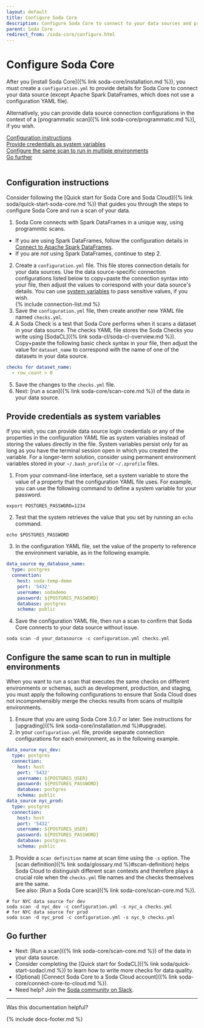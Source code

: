 ```yaml
---
layout: default
title: Configure Soda Core
description: Configure Soda Core to connect to your data sources and prepare data quality checks to run against your data.
parent: Soda Core
redirect_from: /soda-core/configure.html
---
```


# Configure Soda Core 
<!--Linked to UI, access Shlink-->

After you [install Soda Core]({% link soda-core/installation.md %}), you must create a `configuration.yml` to provide details for Soda Core to connect your data source (except Apache Spark DataFrames, which does not use a configuration YAML file).

Alternatively, you can provide data source connection configurations in the context of a [programmatic scan]({% link soda-core/programmatic.md %}), if you wish.

[Configuration instructions](#configuration-instructions)<br />
[Provide credentials as system variables](#provide-credentials-as-system-variables)<br />
[Configure the same scan to run in multiple environments](#configure-the-same-scan-to-run-in-multiple-environments)<br />
[Go further](#go-further)<br />
<br />

## Configuration instructions

Consider following the [Quick start for Soda Core and Soda Cloud]({% link soda/quick-start-soda-core.md %}) that guides you through the steps to configure Soda Core and run a scan of your data.

1. Soda Core connects with Spark DataFrames in a unique way, using programmtic scans.
* If you are using Spark DataFrames, follow the configuration details in [Connect to Apache Spark DataFrames](#connect-to-apache-spark-dataframes).
* If you are *not* using Spark DataFrames, continue to step 2.
2. Create a `configuration.yml` file. This file stores connection details for your data sources. Use the data source-specific connection configurations listed below to copy+paste the connection syntax into your file, then adjust the values to correspond with your data source's details. You can use [system variables](#provide-credentials-as-system-variables) to pass sensitive values, if you wish.<br/> {% include connection-list.md %}
3. Save the `configuration.yml` file, then create another new YAML file named `checks.yml`. 
4. A Soda Check is a test that Soda Core performs when it scans a dataset in your data source. The checks YAML file stores the Soda Checks you write using [SodaCL]({% link soda-cl/soda-cl-overview.md %}). Copy+paste the following basic check syntax in your file, then adjust the value for `dataset_name` to correspond with the name of one of the datasets in your data source.
```yaml
checks for dataset_name:
  - row_count > 0
```
5. Save the changes to the `checks.yml` file.
6. Next: [run a scan]({% link soda-core/scan-core.md %}) of the data in your data source.


## Provide credentials as system variables

If you wish, you can provide data source login credentials or any of the properties in the configuration YAML file as system variables instead of storing the values directly in the file. System variables persist only for as long as you have the terminal session open in which you created the variable. For a longer-term solution, consider using permanent environment variables stored in your `~/.bash_profile` or `~/.zprofile` files.

1. From your command-line interface, set a system variable to store the value of a property that the configuration YAML file uses. For example, you can use the following command to define a system variable for your password.
```shell
export POSTGRES_PASSWORD=1234
```
2. Test that the system retrieves the value that you set by running an `echo` command.
```shell
echo $POSTGRES_PASSWORD
```
3. In the configuration YAML file, set the value of the property to reference the environment variable, as in the following example.
```yaml
data_source my_database_name:
  type: postgres
  connection:
    host: soda-temp-demo
    port: '5432'
    username: sodademo
    password: ${POSTGRES_PASSWORD}
    database: postgres
    schema: public
```
4. Save the configuration YAML file, then run a scan to confirm that Soda Core connects to your data source without issue.
```shell
soda scan -d your_datasource -c configuration.yml checks.yml
```

## Configure the same scan to run in multiple environments

When you want to run a scan that executes the same checks on different environments or schemas, such as development, production, and staging, you must apply the following configurations to ensure that Soda Cloud does not incomprehensibly merge the checks results from scans of multiple environments. 

1. Ensure that you are using Soda Core 3.0.7 or later. See instructions for [upgrading]({% link soda-core/installation.md %}#upgrade).
2. In your `configuration.yml` file, provide separate connection configurations for each environment, as in the following example.
```yaml
data_source nyc_dev:
  type: postgres
  connection:
    host: host
    port: '5432'
    username: ${POSTGRES_USER}
    password: ${POSTGRES_PASSWORD}
    database: postgres
    schema: public
data_source nyc_prod:
  type: postgres
  connection:
    host: host
    port: '5432'
    username: ${POSTGRES_USER}
    password: ${POSTGRES_PASSWORD}
    database: postgres
    schema: public
```
3. Provide a `scan definition` name at scan time using the `-s` option. The [scan definition]({% link soda/glossary.md %}#scan-definition) helps Soda Cloud to distinguish different scan contexts and therefore plays a crucial role when the `checks.yml` file names and the checks themselves are the same. <br />See also: [Run a Soda Core scan]({% link soda-core/scan-core.md %}).
```shell
# for NYC data source for dev
soda scan -d nyc_dev -c configuration.yml -s nyc_a checks.yml
# for NYC data source for prod
soda scan -d nyc_prod -c configuration.yml -s nyc_b checks.yml
```


## Go further

* Next: [Run a scan]({% link soda-core/scan-core.md %}) of the data in your data source.
* Consider completing the [Quick start for SodaCL]({% link soda/quick-start-sodacl.md %}) to learn how to write more checks for data quality.
* (Optional) [Connect Soda Core to a Soda Cloud account]({% link soda-core/connect-core-to-cloud.md %}).
* Need help? Join the <a href="https://community.soda.io/slack" target="_blank"> Soda community on Slack</a>.
  <br />

---

Was this documentation helpful?

<!-- LikeBtn.com BEGIN -->
<span class="likebtn-wrapper" data-theme="tick" data-i18n_like="Yes" data-ef_voting="grow" data-show_dislike_label="true" data-counter_zero_show="true" data-i18n_dislike="No"></span>
<script>(function(d,e,s){if(d.getElementById("likebtn_wjs"))return;a=d.createElement(e);m=d.getElementsByTagName(e)[0];a.async=1;a.id="likebtn_wjs";a.src=s;m.parentNode.insertBefore(a, m)})(document,"script","//w.likebtn.com/js/w/widget.js");</script>
<!-- LikeBtn.com END -->

{% include docs-footer.md %}
